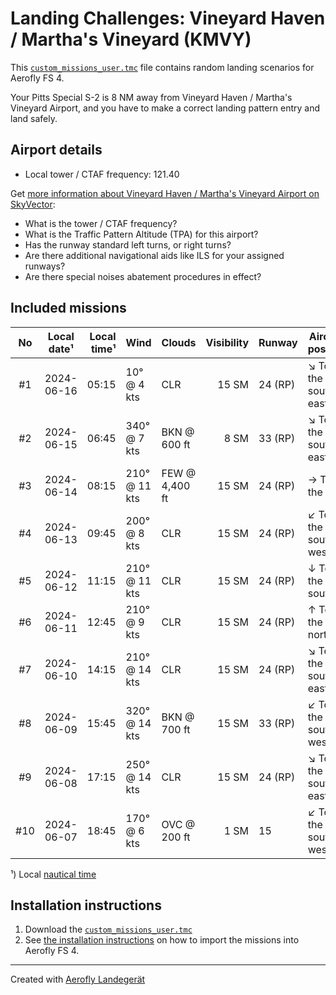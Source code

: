 # Landing Challenges: Vineyard Haven / Martha's Vineyard (KMVY)

This [`custom_missions_user.tmc`](./custom_missions_user.tmc) file contains random landing scenarios for Aerofly FS 4.

Your Pitts Special S-2 is 8 NM away from Vineyard Haven / Martha's Vineyard Airport, and you have to make a correct landing pattern entry and land safely.

## Airport details

- Local tower / CTAF frequency: 121.40

Get [more information about Vineyard Haven / Martha's Vineyard Airport on SkyVector](https://skyvector.com/airport/KMVY):

- What is the tower / CTAF frequency?
- What is the Traffic Pattern Altitude (TPA) for this airport?
- Has the runway standard left turns, or right turns?
- Are there additional navigational aids like ILS for your assigned runways?
- Are there special noises abatement procedures in effect?

## Included missions

| No  | Local date¹ | Local time¹ | Wind          | Clouds         | Visibility | Runway  | Aircraft position    |
| :-: | ----------- | ----------: | ------------- | -------------- | ---------: | ------- | -------------------- |
| #1  | 2024-06-16  |       05:15 | 10° @ 4 kts   | CLR            |      15 SM | 24 (RP) | ↘ To the south-east |
| #2  | 2024-06-15  |       06:45 | 340° @ 7 kts  | BKN @ 600 ft   |       8 SM | 33 (RP) | ↘ To the south-east |
| #3  | 2024-06-14  |       08:15 | 210° @ 11 kts | FEW @ 4,400 ft |      15 SM | 24 (RP) | → To the east        |
| #4  | 2024-06-13  |       09:45 | 200° @ 8 kts  | CLR            |      15 SM | 24 (RP) | ↙ To the south-west |
| #5  | 2024-06-12  |       11:15 | 210° @ 11 kts | CLR            |      15 SM | 24 (RP) | ↓ To the south       |
| #6  | 2024-06-11  |       12:45 | 210° @ 9 kts  | CLR            |      15 SM | 24 (RP) | ↑ To the north       |
| #7  | 2024-06-10  |       14:15 | 210° @ 14 kts | CLR            |      15 SM | 24 (RP) | ↘ To the south-east |
| #8  | 2024-06-09  |       15:45 | 320° @ 14 kts | BKN @ 700 ft   |      15 SM | 33 (RP) | ↙ To the south-west |
| #9  | 2024-06-08  |       17:15 | 250° @ 14 kts | CLR            |      15 SM | 24 (RP) | ↘ To the south-east |
| #10 | 2024-06-07  |       18:45 | 170° @ 6 kts  | OVC @ 200 ft   |       1 SM | 15      | ↙ To the south-west |

¹) Local [nautical time](https://en.wikipedia.org/wiki/Nautical_time)

## Installation instructions

1. Download the [`custom_missions_user.tmc`](./custom_missions_user.tmc)
2. See [the installation instructions](https://fboes.github.io/aerofly-missions/docs/generic-installation.html) on how to import the missions into Aerofly FS 4.

---

Created with [Aerofly Landegerät](https://github.com/fboes/aerofly-patterns)
